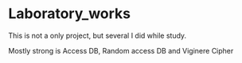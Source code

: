 # Laboratory_works
This is not a only project, but several I did while study.

Mostly strong is Access DB, Random access DB and Viginere Cipher
